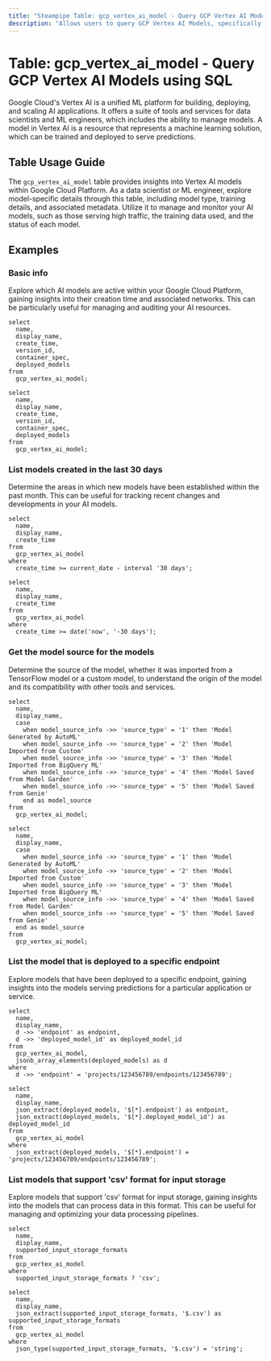 ```yaml
---
title: "Steampipe Table: gcp_vertex_ai_model - Query GCP Vertex AI Models using SQL"
description: "Allows users to query GCP Vertex AI Models, specifically the detailed information about each model in the Google Cloud project."
---
```


# Table: gcp_vertex_ai_model - Query GCP Vertex AI Models using SQL

Google Cloud's Vertex AI is a unified ML platform for building, deploying, and scaling AI applications. It offers a suite of tools and services for data scientists and ML engineers, which includes the ability to manage models. A model in Vertex AI is a resource that represents a machine learning solution, which can be trained and deployed to serve predictions.

## Table Usage Guide

The `gcp_vertex_ai_model` table provides insights into Vertex AI models within Google Cloud Platform. As a data scientist or ML engineer, explore model-specific details through this table, including model type, training details, and associated metadata. Utilize it to manage and monitor your AI models, such as those serving high traffic, the training data used, and the status of each model.

## Examples

### Basic info

Explore which AI models are active within your Google Cloud Platform, gaining insights into their creation time and associated networks. This can be particularly useful for managing and auditing your AI resources.

```sql+postgres
select
  name,
  display_name,
  create_time,
  version_id,
  container_spec,
  deployed_models
from
  gcp_vertex_ai_model;
```

```sql+sqlite
select
  name,
  display_name,
  create_time,
  version_id,
  container_spec,
  deployed_models
from
  gcp_vertex_ai_model;
```

### List models created in the last 30 days

Determine the areas in which new models have been established within the past month. This can be useful for tracking recent changes and developments in your AI models.

```sql+postgres
select
  name,
  display_name,
  create_time
from
  gcp_vertex_ai_model
where
  create_time >= current_date - interval '30 days';
```

```sql+sqlite
select
  name,
  display_name,
  create_time
from
  gcp_vertex_ai_model
where
  create_time >= date('now', '-30 days');
```

### Get the model source for the models

Determine the source of the model, whether it was imported from a TensorFlow model or a custom model, to understand the origin of the model and its compatibility with other tools and services.

```sql+postgres
select
  name,
  display_name,
  case
    when model_source_info ->> 'source_type' = '1' then 'Model Generated by AutoML'
    when model_source_info ->> 'source_type' = '2' then 'Model Imported from Custom'
    when model_source_info ->> 'source_type' = '3' then 'Model Imported from BigQuery ML'
    when model_source_info ->> 'source_type' = '4' then 'Model Saved from Model Garden'
    when model_source_info ->> 'source_type' = '5' then 'Model Saved from Genie'
    end as model_source
from
  gcp_vertex_ai_model;
```

```sql+sqlite
select
  name,
  display_name,
  case
    when model_source_info ->> 'source_type' = '1' then 'Model Generated by AutoML'
    when model_source_info ->> 'source_type' = '2' then 'Model Imported from Custom'
    when model_source_info ->> 'source_type' = '3' then 'Model Imported from BigQuery ML'
    when model_source_info ->> 'source_type' = '4' then 'Model Saved from Model Garden'
    when model_source_info ->> 'source_type' = '5' then 'Model Saved from Genie'
  end as model_source
from
  gcp_vertex_ai_model;
```

### List the model that is deployed to a specific endpoint

Explore models that have been deployed to a specific endpoint, gaining insights into the models serving predictions for a particular application or service.

```sql+postgres
select
  name,
  display_name,
  d ->> 'endpoint' as endpoint,
  d ->> 'deployed_model_id' as deployed_model_id
from
  gcp_vertex_ai_model,
  jsonb_array_elements(deployed_models) as d
where
  d ->> 'endpoint' = 'projects/123456789/endpoints/123456789';
```

```sql+sqlite
select
  name,
  display_name,
  json_extract(deployed_models, '$[*].endpoint') as endpoint,
  json_extract(deployed_models, '$[*].deployed_model_id') as deployed_model_id
from
  gcp_vertex_ai_model
where
  json_extract(deployed_models, '$[*].endpoint') = 'projects/123456789/endpoints/123456789';
```

### List models that support 'csv' format for input storage

Explore models that support 'csv' format for input storage, gaining insights into the models that can process data in this format. This can be useful for managing and optimizing your data processing pipelines.

```sql+postgres
select
  name,
  display_name,
  supported_input_storage_formats
from
  gcp_vertex_ai_model
where
  supported_input_storage_formats ? 'csv';
```

```sql+sqlite
select
  name,
  display_name,
  json_extract(supported_input_storage_formats, '$.csv') as supported_input_storage_formats
from
  gcp_vertex_ai_model
where
  json_type(supported_input_storage_formats, '$.csv') = 'string';
```